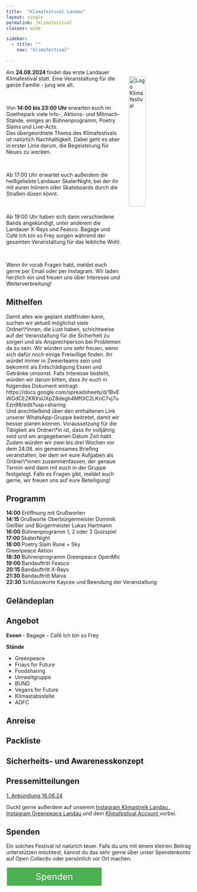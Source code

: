 ```yaml
---
title:  "Klimafestival Landau"
layout: single
permalink: /klimafestival
classes: wide

sidebar:
  - title: ""
    nav: "klimafestival"
    
---
```

<img src="https://github.com/fridaysforfuture-landau-pfalz/fridaysforfuture-landau-pfalz.github.io/blob/main/assets/Aktionen/2024.08.24%20Klimafestival/Klimafestival%20Logo%20Wei%C3%9Fschatten.png?raw=true" alt="Logo Klimafestival" style="float:right;" hspace=20 vspace=20 height="30%" width="30%">

<p> Am <b> 24.08.2024 </b> findet das erste Landauer Klimafestival statt. Eine Veranstaltung für die ganze Familie - jung wie alt. </p> <br>
<p> Von <b> 14:00 bis 23:00 Uhr </b> erwarten euch im Goethepark viele Info-, Aktions- und Mitmach-Stände, einiges an Bühnenprogramm, Poetry Slams und Live-Acts. <br>
Das übergeordnete Thema des Klimafestivals ist natürlich Nachhaltigkeit. Dabei geht es aber in erster Linie darum, die Begeisterung für Neues zu wecken.  </p> <br>
<p> Ab 17:00 Uhr erwartet euch außerdem die heißgeliebte Landauer SkaterNight, bei der ihr mit euren Inlinern oder Skateboards durch die Straßen düsen könnt. </p> <br>
<p> Ab 19:00 Uhr haben sich dann verschiedene Bands angekündigt, unter anderem die Landauer X-Rays und Feasco.
Bagage und Café Ich bin so Frey sorgen während der gesamten Veranstaltung für das leibliche Wohl. </p> <br>
<p> Wenn ihr vorab Fragen habt, meldet euch gerne per Email oder per Instagram. Wir laden herzlich ein und freuen uns über Interesse und Weiterverbreitung! </p>

<h2>Mithelfen</h2>
Damit alles wie geplant stattfinden kann, suchen wir aktuell möglichst viele Ordner\*innen, die Lust haben, schichtweise auf der Veranstaltung für die Sicherheit zu sorgen und als Ansprechperson bei Problemen da zu sein. Wir würden uns sehr freuen, wenn sich dafür noch einige Freiwillige finden. Ihr würdet immer in Zweierteams sein und bekommt als Entschädigung Essen und Getränke umsonst.
Falls Interesse besteht, würden wir darum bitten, dass ihr euch in folgendes Dokument eintragt: <br>
https://docs.google.com/spreadsheets/d/1BvEWGdCEZKRXsUXpZ8degh4Mf0IC2LKnC7vj7uEzn98/edit?usp=sharing <br>
Und anschließend über den enthaltenen Link unserer WhatsApp-Gruppe beitretet, damit wir besser planen können. 
Voraussetzung für die Tätigkeit als Ordner\*in ist, dass ihr volljährig seid und am angegebenen Datum Zeit habt. Zudem würden wir zwei bis drei Wochen vor dem 24.08. ein gemeinsames Briefing veranstalten, bei dem wir eure Aufgaben als Ordner\*innen zusammenfassen, der genaue Termin wird dann mit euch in der Gruppe festgelegt.
Falls es Fragen gibt, meldet euch gerne, wir freuen uns auf eure Beteiligung!

<h2>Programm</h2>
<b> 14:00 </b>        Eröffnung mit Grußworten <br>
<b> 14:15 </b>       Grußworte Oberbürgermeister Dominik Geißler und Bürgermeister Lukas Hartmann <br>
<b> 16:00 </b>       Bühnenprogramm 1, 2 oder 3 Quizspiel <br>
<b> 17:00 </b>       SkaterNight <br>
<b> 18:00 </b>       Poetry Slam Rune + Sky <br>
                     Greenpeace Aktion <br>
<b> 18:30 </b>       Bühnenprogramm Greenpeace OpenMic <br>
<b> 19:00 </b>       Bandauftritt Feasco <br>
<b> 20:15 </b>       Bandauftritt X-Rays <br>
<b> 21:30 </b>       Bandauftritt Maiva <br>
<b> 22:30 </b>       Schlussworte Kaycee und Beendung der Veranstaltung <br>

<h2>Geländeplan</h2>

<h2>Angebot</h2>
<b> Essen </b>
- Bagage 
- Café Ich bin so Frey

<b> Stände </b>
- Greenpeace
- Friays for Future
- Foodsharing
- Umweltgruppe
- BUND 
- Vegans for Future
- Klimastabsstelle
- ADFC

<h2>Anreise</h2>

<h2>Packliste</h2>

<h2>Sicherheits- und Awarenesskonzept</h2>

<h2>Pressemitteilungen</h2>
<a href="https://fridaysforfuture-landau.de/assets/Aktionen/2024.08.24%20Klimafestival/Pressemitteilung%20Klimafestival%2016.06.24.pdf" target="_blank"> 1. Ankündiung 16.06.24 </a> <br>

Guckt gerne außerdem auf unserem <a href="https://www.instagram.com/klimastreiklandau/" target="_blank"> Instagram Klimastreik Landau </a>, <a href="https://www.instagram.com/greenpeace.landau/" target="_blank"> Instagram Greenpeace Landau </a> und dem <a href="https://www.instagram.com/klimafestival_landau/" target="_blank"> Klimafestival Account </a> vorbei.
<br>

<h2>Spenden</h2>
Ein solches Festival ist natürlch teuer. Falls du uns mit einem kleinen Beitrag unterstützen möchtest, kannst du das sehr gerne über unser Spendenkonto auf Open Collectiv oder persönlich vor Ort machen. 

<p> </p>

<style>
.button1 {
  border: none;
  color: white;
  padding: 10px 10px;
  text-align: center;
  text-decoration: none;
  display: inline-block;
  font-size: 24px;
  margin: 2px 2px 35px;
  float: left !important;
  cursor: pointer;
  width: 47%;
}

.button1 {background-color: #4CAF50;} /* Green */

</style>  
  
<a class="button1" href="https://opencollective.com/klimastreik-landau"
       target="" style="color: white" >Spenden</a>
